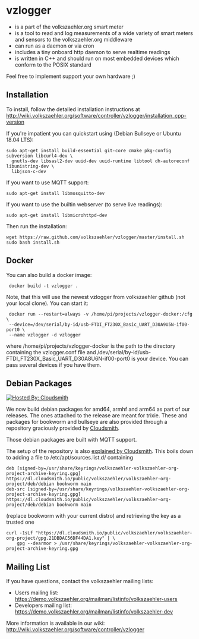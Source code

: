 vzlogger
=========
  * is a part of the volkszaehler.org smart meter
  * is a tool to read and log measurements of a wide variety of smart meters and sensors to the volkszaehler.org middleware
  * can run as a daemon or via cron
  * includes a tiny onboard http daemon to serve realtime readings
  * is written in C++ and should run on most embedded devices which conform to the POSIX standard

Feel free to implement support your own hardware ;)

Installation
---------------
To install, follow the detailed installation instructions at http://wiki.volkszaehler.org/software/controller/vzlogger/installation_cpp-version

If you're impatient you can quickstart using (Debian Bullseye or Ubuntu 18.04 LTS):

    sudo apt-get install build-essential git-core cmake pkg-config subversion libcurl4-dev \
      gnutls-dev libsasl2-dev uuid-dev uuid-runtime libtool dh-autoreconf libunistring-dev \
      libjson-c-dev

If you want to use MQTT support:

    sudo apt-get install libmosquitto-dev

If you want to use the builtin webserver (to serve live readings):

    sudo apt-get install libmicrohttpd-dev

Then run the installation:

    wget https://raw.github.com/volkszaehler/vzlogger/master/install.sh
    sudo bash install.sh
    
Docker
------

You can also build a docker image:

     docker build -t vzlogger .
     
Note, that this will use the newest vzlogger from volkszaehler github (not your local clone).
You can start it:

     docker run --restart=always -v /home/pi/projects/vzlogger-docker:/cfg \
     --device=/dev/serial/by-id/usb-FTDI_FT230X_Basic_UART_D30A9U5N-if00-port0 \
     --name vzlogger -d vzlogger

where /home/pi/projects/vzlogger-docker is the path to the directory containing the vzlogger.conf file and
/dev/serial/by-id/usb-FTDI_FT230X_Basic_UART_D30A8U6N-if00-port0 is your device. You can pass several devices if you have them.

Debian Packages
-------------

[![Hosted By: Cloudsmith](https://img.shields.io/badge/OSS%20hosting%20by-cloudsmith-blue?logo=cloudsmith&style=flat-square)](https://cloudsmith.com)

We now build debian packages for amd64, armhf and arm64 as part of our releases.
The ones attached to the release are meant for trixie. These and packages for 
bookworm and bullseye are also provided through a repository graciously provided by 
[Cloudsmith](https://cloudsmith.com).

Those debian packages are built with MQTT support.

The setup of the repository is also 
[explained by Cloudsmith](https://cloudsmith.io/~volkszaehler/repos/volkszaehler-org-project/setup/#formats-deb).
This boils down to adding a file to /etc/apt/sources.list.d/ containing
```
deb [signed-by=/usr/share/keyrings/volkszaehler-volkszaehler-org-project-archive-keyring.gpg] https://dl.cloudsmith.io/public/volkszaehler/volkszaehler-org-project/deb/debian bookworm main
deb-src [signed-by=/usr/share/keyrings/volkszaehler-volkszaehler-org-project-archive-keyring.gpg] https://dl.cloudsmith.io/public/volkszaehler/volkszaehler-org-project/deb/debian bookworm main
```
(replace bookworm with your current distro) and retrieving the key as a trusted one
```
curl -1sLf "https://dl.cloudsmith.io/public/volkszaehler/volkszaehler-org-project/gpg.21DBDAC56DF44DA1.key" | \
	gpg --dearmor > /usr/share/keyrings/volkszaehler-volkszaehler-org-project-archive-keyring.gpg
```

Mailing List
-------------
If you have questions, contact the volkszaehler mailing lists:

  * Users mailing list: https://demo.volkszaehler.org/mailman/listinfo/volkszaehler-users
  * Developers mailing list: https://demo.volkszaehler.org/mailman/listinfo/volkszaehler-dev

More information is available in our wiki:
http://wiki.volkszaehler.org/software/controller/vzlogger
